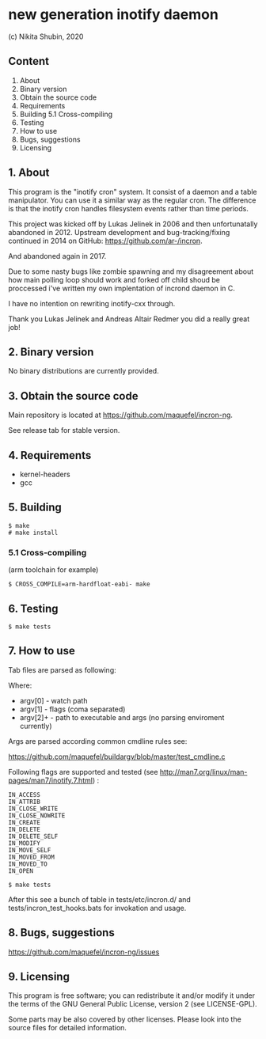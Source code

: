 # new generation inotify daemon

(c) Nikita Shubin, 2020

## Content

1. About
2. Binary version
3. Obtain the source code
4. Requirements
5. Building
5.1 Cross-compiling
6. Testing
7. How to use
8. Bugs, suggestions
9. Licensing

## 1. About

This program is the "inotify cron" system. It consist of a daemon and a table manipulator. You can use it a similar way as the regular cron. The difference is that the inotify cron handles filesystem events rather than time periods.

This project was kicked off by Lukas Jelinek in 2006 and then unfortunatally abandoned in 2012. Upstream development and bug-tracking/fixing continued in 2014 on GitHub: https://github.com/ar-/incron.

And abandoned again in 2017.

Due to some nasty bugs like zombie spawning and my disagreement about how main polling loop should work and forked off child shoud be proccessed i've written my own implentation of incrond daemon in C.

I have no intention on rewriting inotify-cxx through.

Thank you Lukas Jelinek and Andreas Altair Redmer you did a really great job! 

## 2. Binary version

No binary distributions are currently provided.

## 3. Obtain the source code

Main repository is located at https://github.com/maquefel/incron-ng.

See release tab for stable version.

## 4. Requirements

- kernel-headers
- gcc

## 5. Building

```
$ make
# make install
```

### 5.1 Cross-compiling

(arm toolchain for example)

```
$ CROSS_COMPILE=arm-hardfloat-eabi- make
```

## 6. Testing

```
$ make tests
```

## 7. How to use

Tab files are parsed as following:

<watch path> <flags> <command>

Where:

- argv[0]  - watch path
- argv[1]  - flags (coma separated)
- argv[2]+ - path to executable and args (no parsing enviroment currently)

Args are parsed according common cmdline rules see:

https://github.com/maquefel/buildargv/blob/master/test_cmdline.c

Following flags are supported and tested (see http://man7.org/linux/man-pages/man7/inotify.7.html) :

```
IN_ACCESS
IN_ATTRIB
IN_CLOSE_WRITE
IN_CLOSE_NOWRITE
IN_CREATE
IN_DELETE
IN_DELETE_SELF
IN_MODIFY
IN_MOVE_SELF
IN_MOVED_FROM
IN_MOVED_TO
IN_OPEN
```

```
$ make tests
```

After this see a bunch of table in tests/etc/incron.d/ and tests/incron_test_hooks.bats for invokation and usage.

## 8. Bugs, suggestions

https://github.com/maquefel/incron-ng/issues

## 9. Licensing

This program is free software; you can redistribute it and/or
modify it under the terms of the GNU General Public License,
version 2  (see LICENSE-GPL).

Some parts may be also covered by other licenses.
Please look into the source files for detailed information.
